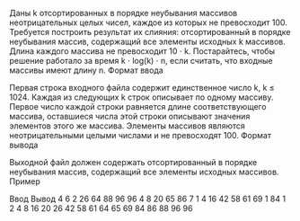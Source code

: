 Даны k отсортированных в порядке неубывания массивов неотрицательных целых чисел, каждое из которых не превосходит 100. Требуется построить результат их слияния: отсортированный в порядке неубывания массив, содержащий все элементы исходных k массивов.
Длина каждого массива не превосходит 10 ⋅ k.
Постарайтесь, чтобы решение работало за время k ⋅ log(k) ⋅ n, если считать, что входные массивы имеют длину n.
Формат ввода

Первая строка входного файла содержит единственное число k, k ≤ 1024.
Каждая из следующих k строк описывает по одному массиву. Первое число каждой строки равняется длине соответствующего массива, оставшиеся числа этой строки описывают значения элементов этого же массива. Элементы массивов являются неотрицательными целыми числами и не превосходят 100.
Формат вывода

Выходной файл должен содержать отсортированный в порядке неубывания массив, содержащий все элементы исходных массивов.
Пример

Ввод	Вывод
4
6 2 26 64 88 96 96
4 8 20 65 86
7 1 4 16 42 58 61 69
1 84
1 2 4 8 16 20 26 42
58 61 64 65 69 84 86
88 96 96 

